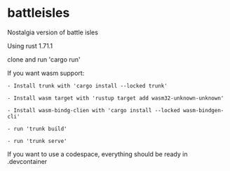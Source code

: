 # battleisles
Nostalgia version of battle isles 

Using rust 1.71.1

clone and run 'cargo run'

If you want wasm support:

    - Install trunk with 'cargo install --locked trunk'

    - Install wasm target with 'rustup target add wasm32-unknown-unknown' 
    
    - Install wasm-bindg-clien with 'cargo install --locked wasm-bindgen-cli'
    
    - run 'trunk build'
    
    - run 'trunk serve'

If you want to use a codespace, everything should be ready in .devcontainer


